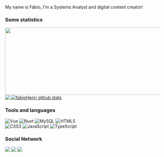 My name is Fábio, I'm a Systems Analyst and digital content creator!

### Some statistics 
<div>
    <div align="left">
         <a href="https://github.com/fabioHenri?tab=repositories">
            <img width="800" height="220" src="https://streak-stats.demolab.com/?user=fabioHenri&theme=dark&hide_border=true&border_radius=5&card_width=1000">
         </a>
    </div>
    <div align="left">
      <a href="https://github.com/fabioHenri?tab=repositories">
        <img align="left" src="https://github-readme-stats.vercel.app/api/top-langs?username=fabioHenri&show_icons=true&locale=en&layout=compact&theme=dark" />
        <img align="center" src="https://github-readme-stats.vercel.app/api?username=fabioHenri&show_icons=true&theme=dark&hide_height=27" alt="fabioHenri github stats"/>
      </a>
    </div>
</div>

### Tools and languages
![Vue](https://img.shields.io/badge/vue-%2335495e.svg?style=for-the-badge&logo=vuedotjs&logoColor=%234FC08D) 
![Nuxt](https://img.shields.io/badge/Nuxt-%2335495e.svg?style=for-the-badge&logo=nuxtdotjs&logoColor=%234FC08D)
![MySQL](https://img.shields.io/badge/MySQL-00758F.svg?style=for-the-badge&logo=MySQL&logoColor=white)
![HTML5](https://img.shields.io/badge/HTML5-E34F26?style=for-the-badge&logo=html5&logoColor=white)
<br>
![CSS3](https://img.shields.io/badge/css3-%231572B6.svg?style=for-the-badge&logo=css3&logoColor=white)
![JavaScript](https://img.shields.io/badge/javascript-%23323330.svg?style=for-the-badge&logo=javascript&logoColor=%23F7DF1E)
![TypeScript](https://img.shields.io/badge/TypeScript-%23007ACC.svg?style=for-the-badge&logo=typescript&logoColor=white)

### Social Network
<div> 
  <a href="https://www.instagram.com/hyoogplays/" target="_blank"><img src="https://img.shields.io/badge/-Instagram-%23E4405F?style=for-the-badge&logo=instagram&logoColor=white" target="_blank"></a>
  <a href="https://www.twitch.tv/hyoogplays" target="_blank"><img src="https://img.shields.io/badge/Twitch-9146FF?style=for-the-badge&logo=twitch&logoColor=white" target="_blank"></a>
  <a href="https://www.linkedin.com/in/fabiohenrique1/" target="_blank"><img src="https://img.shields.io/badge/-LinkedIn-%230077B5?style=for-the-badge&logo=linkedin&logoColor=white" target="_blank"></a> 
</div>
